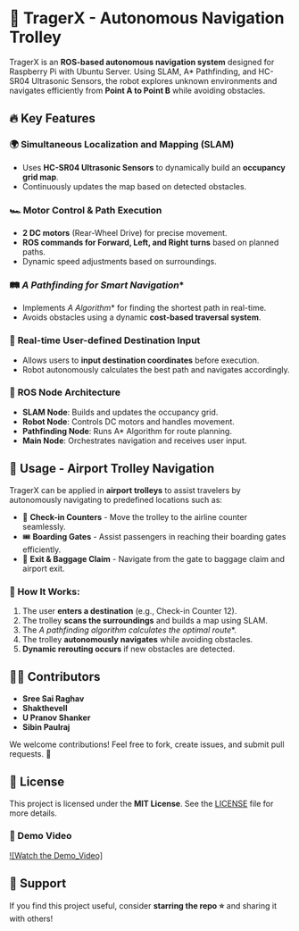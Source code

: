 # 🚀 TragerX - Autonomous Navigation Trolley



TragerX is an **ROS-based autonomous navigation system** designed for Raspberry Pi with Ubuntu Server. Using SLAM, A* Pathfinding, and HC-SR04 Ultrasonic Sensors, the robot explores unknown environments and navigates efficiently from **Point A to Point B** while avoiding obstacles. 

## 🔥 Key Features

### 🌍 **Simultaneous Localization and Mapping (SLAM)**
- Uses **HC-SR04 Ultrasonic Sensors** to dynamically build an **occupancy grid map**.
- Continuously updates the map based on detected obstacles.

### 🏎️ **Motor Control & Path Execution**
- **2 DC motors** (Rear-Wheel Drive) for precise movement.
- **ROS commands for Forward, Left, and Right turns** based on planned paths.
- Dynamic speed adjustments based on surroundings.

### 🛤️ **A* Pathfinding for Smart Navigation**
- Implements **A* Algorithm** for finding the shortest path in real-time.
- Avoids obstacles using a dynamic **cost-based traversal system**.

### 🎯 **Real-time User-defined Destination Input**
- Allows users to **input destination coordinates** before execution.
- Robot autonomously calculates the best path and navigates accordingly.

### 🔗 **ROS Node Architecture**
- **SLAM Node**: Builds and updates the occupancy grid.
- **Robot Node**: Controls DC motors and handles movement.
- **Pathfinding Node**: Runs A* Algorithm for route planning.
- **Main Node**: Orchestrates navigation and receives user input.

## 📌 Usage - Airport Trolley Navigation
TragerX can be applied in **airport trolleys** to assist travelers by autonomously navigating to predefined locations such as:
- 🛄 **Check-in Counters** - Move the trolley to the airline counter seamlessly.
- 🎟 **Boarding Gates** - Assist passengers in reaching their boarding gates efficiently.
- 🚪 **Exit & Baggage Claim** - Navigate from the gate to baggage claim and airport exit.

### 🚶 How It Works:
1. The user **enters a destination** (e.g., Check-in Counter 12).
2. The trolley **scans the surroundings** and builds a map using SLAM.
3. The **A* pathfinding algorithm calculates the optimal route**.
4. The trolley **autonomously navigates** while avoiding obstacles.
5. **Dynamic rerouting occurs** if new obstacles are detected.

## 👨‍💻 Contributors
- **Sree Sai Raghav**
- **Shakthevell**
- **U Pranov Shanker**
- **Sibin Paulraj** 

We welcome contributions! Feel free to fork, create issues, and submit pull requests. 🚀

## 📜 License
This project is licensed under the **MIT License**. See the [LICENSE](LICENSE) file for more details.

### 🎥 Demo Video
[![Watch the Demo_Video]](https://drive.google.com/file/d/1kYC7qZnJugHmmbDcFfw0_Zb0wkv_mJqY/view?usp=drive_link)

## 🌟 Support
If you find this project useful, consider **starring the repo ⭐** and sharing it with others!


